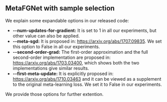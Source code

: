 ## MetaFGNet with sample selection
We explain some expandable options in our released code:
* **--num-updates-for-gradient:** It is set to 1 in all our experiments, but other value can also be applied.
* **--meta-sgd:** It is proposed in: https://arxiv.org/abs/1707.09835. We set this option to False in all our experiments.
* **--second-order-grad:** The first-order approximation and the full second-order implementation are proposed in: https://arxiv.org/abs/1703.03400, which shows both the two implementations give similar results.
* **--first-meta-update:** It is explicitly proposed in: https://arxiv.org/abs/1710.03463 and it can be viewed as a supplement to the original meta-learning loss. We set it to False in our experiments.
  
We provide those options for further extention.
